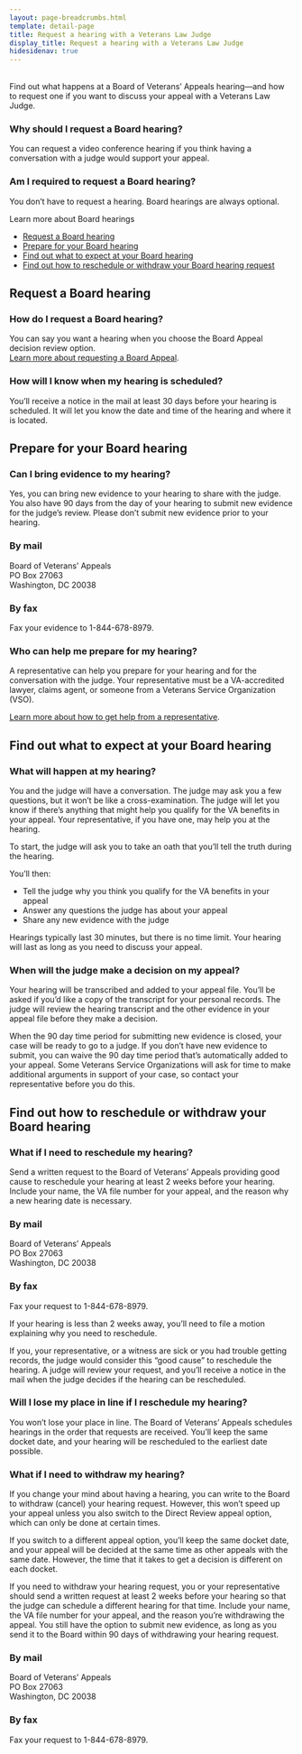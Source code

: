 ```yaml
---
layout: page-breadcrumbs.html
template: detail-page
title: Request a hearing with a Veterans Law Judge
display_title: Request a hearing with a Veterans Law Judge
hidesidenav: true
---
```


<br>
<div itemprop="description" class="va-introtext">
  Find out what happens at a Board of Veterans’ Appeals hearing—and how to request one if you want to discuss your appeal with a Veterans Law Judge. 
</div>

<div class="feature" markdown="0">

### Why should I request a Board hearing?

You can request a video conference hearing if you think having a conversation with a judge would support your appeal.

### Am I required to request a Board hearing?

You don’t have to request a hearing. Board hearings are always optional.

</div>

Learn more about Board hearings

- [Request a Board hearing](#)
- [Prepare for your Board hearing](#)
- [Find out what to expect at your Board hearing](#)
- [Find out how to reschedule or withdraw your Board hearing request](#)

## Request a Board hearing

### How do I request a Board hearing?

You can say you want a hearing when you choose the Board Appeal decision review option. <br>
[Learn more about requesting a Board Appeal](#).

### How will I know when my hearing is scheduled?

You’ll receive a notice in the mail at least 30 days before your hearing is scheduled. It will let you know the date and time of the hearing and where it is located.

## Prepare for your Board hearing

### Can I bring evidence to my hearing?

Yes, you can bring new evidence to your hearing to share with the judge. You also have 90 days from the day of your hearing to submit new evidence for the judge’s review. Please don’t submit new evidence prior to your hearing.

### By mail

<p class="va-address-block">
Board of Veterans’ Appeals<br>
PO Box 27063<br>
Washington, DC 20038<br>
</p>

### By fax

Fax your evidence to 1-844-678-8979.

### Who can help me prepare for my hearing?

A representative can help you prepare for your hearing and for the conversation with the judge. Your representative must be a VA-accredited lawyer, claims agent, or someone from a Veterans Service Organization (VSO).<br>

[Learn more about how to get help from a representative](#).

## Find out what to expect at your Board hearing

### What will happen at my hearing?

You and the judge will have a conversation. The judge may ask you a few questions, but it won’t be like a cross-examination. The judge will let you know if there’s anything that might help you qualify for the VA benefits in your appeal. Your representative, if you have one, may help you at the hearing.
<br>

To start, the judge will ask you to take an oath that you’ll tell the truth during the hearing.

You’ll then:

- Tell the judge why you think you qualify for the VA benefits in your appeal
- Answer any questions the judge has about your appeal
- Share any new evidence with the judge

Hearings typically last 30 minutes, but there is no time limit. Your hearing will last as long as you need to discuss your appeal.

### When will the judge make a decision on my appeal?

Your hearing will be transcribed and added to your appeal file. You’ll be asked if you’d like a copy of the transcript for your personal records. The judge will review the hearing transcript and the other evidence in your appeal file before they make a decision.

When the 90 day time period for submitting new evidence is closed, your case will be ready to go to a judge. If you don’t have new evidence to submit, you can waive the 90 day time period that’s automatically added to your appeal. Some Veterans Service Organizations will ask for time to make additional arguments in support of your case, so contact your representative before you do this.

## Find out how to reschedule or withdraw your Board hearing

### What if I need to reschedule my hearing?

Send a written request to the Board of Veterans’ Appeals providing good cause to reschedule your hearing at least 2 weeks before your hearing. Include your name, the VA file number for your appeal, and the reason why a new hearing date is necessary.

### By mail

<p class="va-address-block">
Board of Veterans’ Appeals<br>
PO Box 27063<br>
Washington, DC 20038<br>
</p>

### By fax

Fax your request to 1-844-678-8979.

If your hearing is less than 2 weeks away, you’ll need to file a motion explaining why you need to reschedule.

If you, your representative, or a witness are sick or you had trouble getting records, the judge would consider this “good cause” to reschedule the hearing. A judge will review your request, and you’ll receive a notice in the mail when the judge decides if the hearing can be rescheduled.

### Will I lose my place in line if I reschedule my hearing?

You won’t lose your place in line. The Board of Veterans’ Appeals schedules hearings in the order that requests are received. You’ll keep the same docket date, and your hearing will be rescheduled to the earliest date possible.

### What if I need to withdraw my hearing?

If you change your mind about having a hearing, you can write to the Board to withdraw (cancel) your hearing request. However, this won’t speed up your appeal unless you also switch to the Direct Review appeal option, which can only be done at certain times.

If you switch to a different appeal option, you’ll keep the same docket date, and your appeal will be decided at the same time as other appeals with the same date. However, the time that it takes to get a decision is different on each docket.

If you need to withdraw your hearing request, you or your representative should send a written request at least 2 weeks before your hearing so that the judge can schedule a different hearing for that time. Include your name, the VA file number for your appeal, and the reason you’re withdrawing the appeal. You still have the option to submit new evidence, as long as you send it to the Board within 90 days of withdrawing your hearing request.

### By mail

<p class="va-address-block">
Board of Veterans’ Appeals<br>
PO Box 27063<br>
Washington, DC 20038<br>
</p>

### By fax

Fax your request to 1-844-678-8979.
